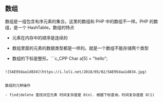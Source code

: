 ## 数组

数组是一组包含有序元素的集合。这里的数组和 PHP 中的数组不一样。PHP 的数组，是一个 HashTable。数组的特点

- 元素在内存中的顺序是连续的

- 数组里面的元素的数据类型都是一样的。就是一个数组不能存储两个类型

- 数组的下标是整形。```c_CPP
Char a[5]  = "hello";
```

![5AE95daa1d834](https://i.loli.net/2018/05/02/5AE95daa1d834.jpg)


数组的几种操作

- find|delete 查找对应元素 时间复杂度是 O(n). 根据下标查询，时间复杂度是 O(1)




